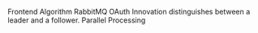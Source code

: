 Frontend Algorithm RabbitMQ OAuth Innovation distinguishes between a leader and a follower. Parallel Processing
